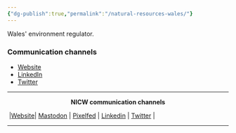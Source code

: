 ```yaml
---
{"dg-publish":true,"permalink":"/natural-resources-wales/"}
---
```


Wales' environment regulator.

### Communication channels
- [Website](https://naturalresources.wales/?lang=en)
- [LinkedIn](https://www.linkedin.com/company/cyfoeth-naturiol-cymru-natural-resources-wales/)
- [Twitter](https://twitter.com/NatResWales)


***
<p style="text-align: center;font-weight:bold";>NICW communication channels</p>

󠁧 |[Website](https://nationalinfrastructurecommission.wales)| [Mastodon](https://toot.wales/@NICW) | [Pixelfed](https://pix.toot.wales/NICW) | [Linkedin](https://www.linkedin.com/company/26268509/) | [Twitter](https://twitter.com/InfraCommCymru) |
***
